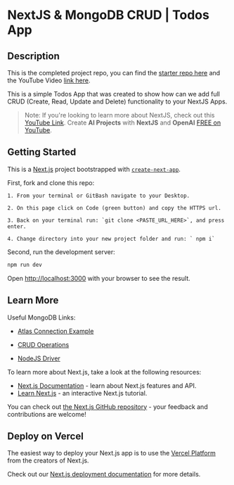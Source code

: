 # NextJS & MongoDB CRUD | Todos App

## Description

This is the completed project repo, you can find the [starter repo here](https://github.com/AbeTavarez/NextJS-MongoDB-CRUD) and the YouTube Video [link here](https://youtu.be/B4IHety7ByI).

This is a simple Todos App that was created to show how can we add full CRUD (Create, Read, Update and Delete) functionality to your NextJS Apps.

>Note:
>If you're looking to learn more about NextJS, check out this [YouTube Link](https://youtu.be/lfenDlOFycw?si=UCyJBg8vNlOhmOBM).
>Create **AI Projects** with **NextJS** and **OpenAI** [FREE on YouTube](https://youtu.be/SaKVX8vzzZc?si=KJkkCpijNVjHhivu).


## Getting Started
This is a [Next.js](https://nextjs.org/) project bootstrapped with [`create-next-app`](https://github.com/vercel/next.js/tree/canary/packages/create-next-app).

First, fork and clone this repo:

    1. From your terminal or GitBash navigate to your Desktop.

    2. On this page click on Code (green button) and copy the HTTPS url.

    3. Back on your terminal run: `git clone <PASTE_URL_HERE>`, and press enter.

    4. Change directory into your new project folder and run: ` npm i` 

Second, run the development server:

```bash
npm run dev
```

Open [http://localhost:3000](http://localhost:3000) with your browser to see the result.

## Learn More

Useful MongoDB Links:

- [Atlas Connection Example](https://www.mongodb.com/docs/drivers/node/current/fundamentals/connection/connect/#atlas-connection-example)

- [CRUD Operations](https://www.mongodb.com/docs/drivers/node/current/fundamentals/crud/#crud-operations)

- [NodeJS Driver](https://mongodb.github.io/node-mongodb-native/6.8/classes/MongoClient.html)


To learn more about Next.js, take a look at the following resources:

- [Next.js Documentation](https://nextjs.org/docs) - learn about Next.js features and API.
- [Learn Next.js](https://nextjs.org/learn) - an interactive Next.js tutorial.

You can check out [the Next.js GitHub repository](https://github.com/vercel/next.js/) - your feedback and contributions are welcome!

## Deploy on Vercel

The easiest way to deploy your Next.js app is to use the [Vercel Platform](https://vercel.com/new?utm_medium=default-template&filter=next.js&utm_source=create-next-app&utm_campaign=create-next-app-readme) from the creators of Next.js.

Check out our [Next.js deployment documentation](https://nextjs.org/docs/deployment) for more details.
